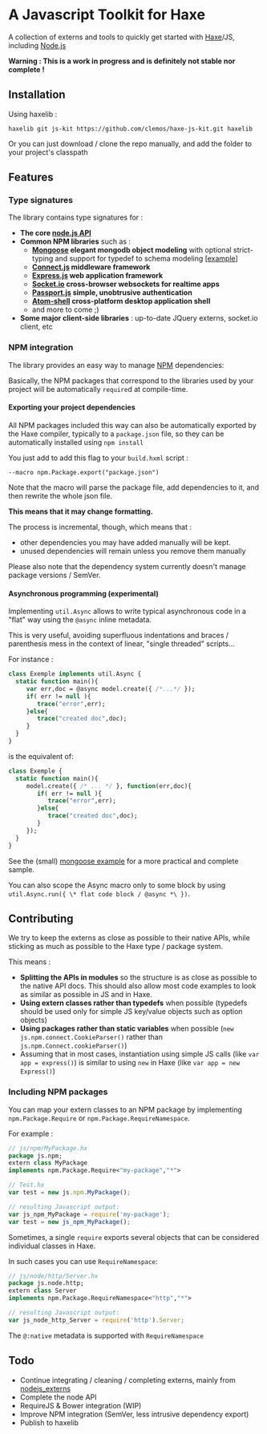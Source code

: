 # A Javascript Toolkit for Haxe

A collection of externs and tools to quickly get started with [Haxe](http://www.haxe.org)/JS, including [Node.js](http://nodejs.org)

**Warning : This is a work in progress and is definitely not stable nor complete !**

## Installation

Using haxelib :
```
haxelib git js-kit https://github.com/clemos/haxe-js-kit.git haxelib
```
Or you can just download / clone the repo manually, and add the folder to your project's classpath

## Features

### Type signatures

The library contains type signatures for :

* **The core [node.js API](http://nodejs.org/api/)**
* **Common NPM libraries** such as :
	* **[Mongoose](http://mongoosejs.com/) elegant mongodb object modeling** with optional strict-typing and support for typedef to schema modeling [[example](https://github.com/clemos/haxe-js-kit/blob/master/test/MongooseTest.hx)]
	* **[Connect.js](http://www.senchalabs.org/connect/) middleware framework**
	* **[Express.js](http://expressjs.com/) web application framework**
	* **[Socket.io](http://socket.io/) cross-browser websockets for realtime apps**
	* **[Passport.js](http://passportjs.org/) simple, unobtrusive authentication**
	* **[Atom-shell](https://github.com/atom/atom-shell) cross-platform desktop application shell**
	* and more to come ;)
* **Some major client-side libraries** : up-to-date JQuery externs, socket.io client, etc

### NPM integration

The library provides an easy way to manage [NPM](https://npmjs.org/) dependencies: 

Basically, the NPM packages that correspond to the libraries used by your project will be automatically `require`d at compile-time.

#### Exporting your project dependencies

All NPM packages included this way can also be automatically exported by the Haxe compiler, typically to a ``package.json`` file, 
so they can be automatically installed using ``npm install``

You just add to add this flag to your ``build.hxml`` script :
```
--macro npm.Package.export("package.json")
```

Note that the macro will parse the package file, 
add dependencies to it, 
and then rewrite the whole json file.

**This means that it may change formatting.**

The process is incremental, though, which means that :

* other dependencies you may have added manually will be kept.
* unused dependencies will remain unless you remove them manually

Please also note that the dependency system currently doesn't manage package versions / SemVer.

#### Asynchronous programming (experimental)

Implementing `util.Async` allows to write typical asynchronous code in a "flat" way using the `@async` inline metadata.

This is very useful, avoiding superfluous indentations and braces / parenthesis mess 
in the context of linear, "single threaded" scripts...

For instance :

```haxe
class Exemple implements util.Async {
  static function main(){
     var err,doc = @async model.create({ /*...*/ });
     if( err != null ){
        trace("error",err);  
     }else{
        trace("created doc",doc);
     }
  }
}
```

is the equivalent of:

```haxe
class Exemple {
  static function main(){
     model.create({ /* ... */ }, function(err,doc){
     	if( err != null ){
           trace("error",err);  
        }else{
           trace("created doc",doc);
        }
     });
  }
}
```

See the (small) [mongoose example](https://github.com/clemos/haxe-js-kit/blob/master/test/Mongoose.hx) for a more practical and complete sample.

You can also scope the Async macro only to some block by using `util.Async.run({ \* flat code block / @async *\ })`.

## Contributing

We try to keep the externs as close as possible to their native APIs, 
while sticking as much as possible to the Haxe type / package system.

This means :
* **Splitting the APIs in modules** so the structure is as close as possible to the native API docs.
  This should also allow most code examples to look as similar as possible in JS and in Haxe.
* **Using extern classes rather than typedefs** when possible 
  (typedefs should be used only for simple JS key/value objects such as option objects)
* **Using packages rather than static variables** when possible 
  (``new js.npm.connect.CookieParser()`` rather than ``js.npm.Connect.cookieParser()``)
* Assuming that in most cases, instantiation using simple JS calls (like ``var app = express()``) 
  is similar to using ``new`` in Haxe (like ``var app = new Express()``)

### Including NPM packages

You can map your extern classes to an NPM package by implementing `npm.Package.Require` or `npm.Package.RequireNamespace`.

For example :
```haxe
// js/npm/MyPackage.hx
package js.npm;
extern class MyPackage
implements npm.Package.Require<"my-package","*">
```
```js
// Test.hx
var test = new js.npm.MyPackage();
```
```js
// resulting Javascript output:
var js_npm_MyPackage = require('my-package');
var test = new js_npm_MyPackage();
```

Sometimes, a single ``require`` exports several objects that can be considered individual classes in Haxe.

In such cases you can use ``RequireNamespace``:
```haxe
// js/node/http/Server.hx
package js.node.http;
extern class Server
implements npm.Package.RequireNamespace<"http","*">
```
```js
// resulting Javascript output:
var js_node_http_Server = require('http').Server;
```

The `@:native` metadata is supported with `RequireNamespace`


## Todo

* Continue integrating / cleaning / completing externs, mainly from [nodejs_externs](https://github.com/dionjwa/nodejs_externs)
* Complete the node API
* RequireJS & Bower integration (WIP)
* Improve NPM integration (SemVer, less intrusive dependency export)
* Publish to haxelib
